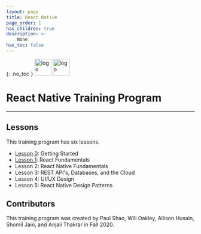 ```yaml
---
layout: page
title: React Native
page_order: 1
has_children: true
description: >-
    None
has_toc: false
---
```

{: .no_toc }
<img src="https://upload.wikimedia.org/wikipedia/commons/thumb/a/a7/React-icon.svg/1200px-React-icon.svg.png" alt="logo" style="height:45px !important;"/>
<img src="https://mdb.dev/wp-content/uploads/2019/07/mdb_nooutline.png" alt="logo" style="height:45px; marginLeft:15 !important;"/>
# React Native Training Program

---

## Lessons

This training program has six lessons.

- [Lesson 0](/resources/react-native/0/): Getting Started
- [Lesson 1](/resources/react-native/1/): React Fundamentals
- Lesson 2: React Native Fundamentals
- Lesson 3: REST API's, Databases, and the Cloud
- Lesson 4: UI/UX Design
- Lesson 5: React Native Design Patterns

## Contributors

This training program was created by Paul Shao, Will Oakley, Allison Husain, Shomil Jain, and Anjali Thakrar in Fall 2020.
